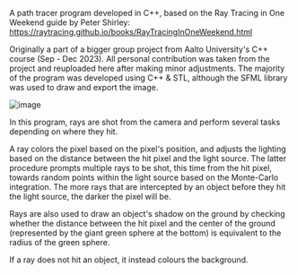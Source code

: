 A path tracer program developed in C++, based on the Ray Tracing in One Weekend guide by Peter Shirley: https://raytracing.github.io/books/RayTracingInOneWeekend.html

Originally a part of a bigger group project from Aalto University's C++ course (Sep - Dec 2023). All personal contribution was taken from the project and reuploaded here after making minor adjustments.
The majority of the program was developed using C++ & STL, although the SFML library was used to draw and export the image.

![image](https://github.com/dotdm26/PathTracer/assets/56063151/bcfadf56-c2d2-4998-8a09-18612b147d13)

In this program, rays are shot from the camera and perform several tasks depending on where they hit.

A ray colors the pixel based on the pixel's position, and adjusts the lighting based on the distance between the hit pixel and the light source. The latter procedure prompts multiple rays to be shot, this time from the hit pixel, towards random points within the light source based on the Monte-Carlo integration. The more rays that are intercepted by an object before they hit the light source, the darker the pixel will be.

Rays are also used to draw an object's shadow on the ground by checking whether the distance between the hit pixel and the center of the ground (represented by the giant green sphere at the bottom) is equivalent to the radius of the green sphere.

If a ray does not hit an object, it instead colours the background.

